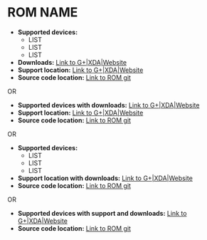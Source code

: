 # ROM NAME

+ **Supported devices:**
    + LIST
    + LIST
    + LIST
+ **Downloads:** [Link to G+|XDA|Website](https://forum.xda-developers.com/)
+ **Support location:** [Link to G+|XDA|Website](https://forum.xda-developers.com/)
+ **Source code location:** [Link to ROM git](https://github.com/)

OR

+ **Supported devices with downloads:** [Link to G+|XDA|Website](https://forum.xda-developers.com/)
+ **Support location:** [Link to G+|XDA|Website](https://forum.xda-developers.com/)
+ **Source code location:** [Link to ROM git](https://github.com/)

OR

+ **Supported devices:**
    + LIST
    + LIST
    + LIST
+ **Support location with downloads:** [Link to G+|XDA|Website](https://forum.xda-developers.com/)
+ **Source code location:** [Link to ROM git](https://github.com/)

OR

+ **Supported devices with support and downloads:** [Link to G+|XDA|Website](https://forum.xda-developers.com/)
+ **Source code location:** [Link to ROM git](https://github.com/)
